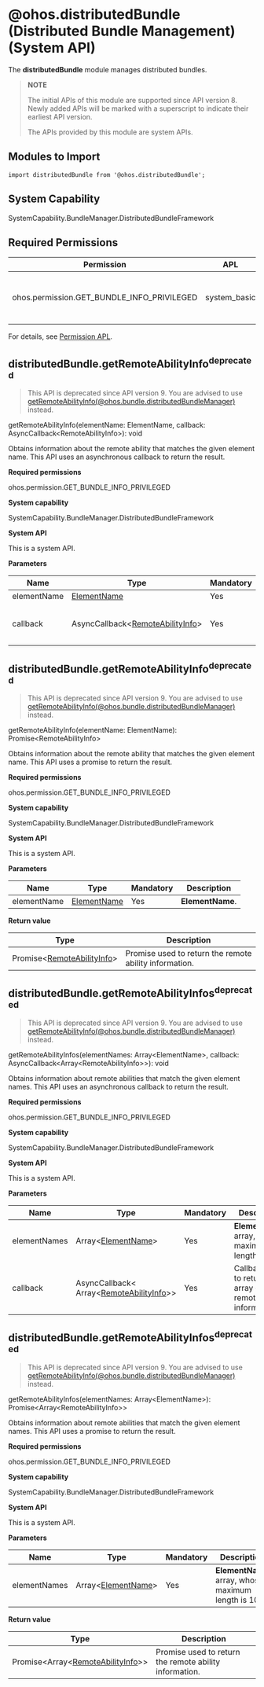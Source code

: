 # @ohos.distributedBundle (Distributed Bundle Management) (System API)

The **distributedBundle** module manages distributed bundles.

> **NOTE**
>
> The initial APIs of this module are supported since API version 8. Newly added APIs will be marked with a superscript to indicate their earliest API version.
>
> The APIs provided by this module are system APIs.

## Modules to Import

```
import distributedBundle from '@ohos.distributedBundle';
```

## System Capability

SystemCapability.BundleManager.DistributedBundleFramework

## Required Permissions

| Permission                                      | APL    | Description              |
| ------------------------------------------ | ------------ | ------------------ |
| ohos.permission.GET_BUNDLE_INFO_PRIVILEGED | system_basic | Permission to query information about all applications.|

For details, see [Permission APL](../../security/AccessToken/app-permission-mgmt-overview.md#permission-apl).

## distributedBundle.getRemoteAbilityInfo<sup>deprecated<sup>

> This API is deprecated since API version 9. You are advised to use [getRemoteAbilityInfo(@ohos.bundle.distributedBundleManager)](js-apis-distributedBundleManager-sys.md) instead.

getRemoteAbilityInfo(elementName: ElementName, callback: AsyncCallback&lt;RemoteAbilityInfo&gt;): void

Obtains information about the remote ability that matches the given element name. This API uses an asynchronous callback to return the result.

**Required permissions**

ohos.permission.GET_BUNDLE_INFO_PRIVILEGED

**System capability**

SystemCapability.BundleManager.DistributedBundleFramework

**System API**

This is a system API.

**Parameters**

| Name     | Type                                                        | Mandatory| Description                                              |
| ----------- | ------------------------------------------------------------ | ---- | -------------------------------------------------- |
| elementName | [ElementName](js-apis-bundle-ElementName.md)                 | Yes  | **ElementName**.                           |
| callback    | AsyncCallback<[RemoteAbilityInfo](js-apis-bundle-remoteAbilityInfo-sys.md)> | Yes  | Callback used to return the remote ability information.|



## distributedBundle.getRemoteAbilityInfo<sup>deprecated<sup>

> This API is deprecated since API version 9. You are advised to use [getRemoteAbilityInfo(@ohos.bundle.distributedBundleManager)](js-apis-distributedBundleManager-sys.md) instead.

getRemoteAbilityInfo(elementName: ElementName): Promise&lt;RemoteAbilityInfo&gt;

Obtains information about the remote ability that matches the given element name. This API uses a promise to return the result.

**Required permissions**

ohos.permission.GET_BUNDLE_INFO_PRIVILEGED

**System capability**

SystemCapability.BundleManager.DistributedBundleFramework

**System API**

This is a system API.

**Parameters**

| Name     | Type                                        | Mandatory| Description                   |
| ----------- | -------------------------------------------- | ---- | ----------------------- |
| elementName | [ElementName](js-apis-bundle-ElementName.md) | Yes  | **ElementName**.|

**Return value**

| Type                                                        | Description                             |
| ------------------------------------------------------------ | --------------------------------- |
| Promise\<[RemoteAbilityInfo](js-apis-bundle-remoteAbilityInfo-sys.md)> | Promise used to return the remote ability information.|

## distributedBundle.getRemoteAbilityInfos<sup>deprecated<sup>

> This API is deprecated since API version 9. You are advised to use [getRemoteAbilityInfo(@ohos.bundle.distributedBundleManager)](js-apis-distributedBundleManager-sys.md) instead.

getRemoteAbilityInfos(elementNames: Array&lt;ElementName&gt;, callback: AsyncCallback&lt;Array&lt;RemoteAbilityInfo&gt;&gt;): void

Obtains information about remote abilities that match the given element names. This API uses an asynchronous callback to return the result.

**Required permissions**

ohos.permission.GET_BUNDLE_INFO_PRIVILEGED

**System capability**

SystemCapability.BundleManager.DistributedBundleFramework

**System API**

This is a system API.

**Parameters**

| Name      | Type                                                        | Mandatory| Description                                              |
| ------------ | ------------------------------------------------------------ | ---- | -------------------------------------------------- |
| elementNames | Array<[ElementName](js-apis-bundle-ElementName.md)>          | Yes  | **ElementName** array, whose maximum length is 10.                  |
| callback     | AsyncCallback< Array<[RemoteAbilityInfo](js-apis-bundle-remoteAbilityInfo-sys.md)>> | Yes  | Callback used to return an array of the remote ability information.|



## distributedBundle.getRemoteAbilityInfos<sup>deprecated<sup>

> This API is deprecated since API version 9. You are advised to use [getRemoteAbilityInfo(@ohos.bundle.distributedBundleManager)](js-apis-distributedBundleManager-sys.md) instead.

getRemoteAbilityInfos(elementNames: Array&lt;ElementName&gt;): Promise&lt;Array&lt;RemoteAbilityInfo&gt;&gt;

Obtains information about remote abilities that match the given element names. This API uses a promise to return the result.

**Required permissions**

ohos.permission.GET_BUNDLE_INFO_PRIVILEGED

**System capability**

SystemCapability.BundleManager.DistributedBundleFramework

**System API**

This is a system API.

**Parameters**

| Name     | Type                                               | Mandatory| Description                 |
| ------------ | --------------------------------------------------- | ---- | ----------------------- |
| elementNames | Array<[ElementName](js-apis-bundle-ElementName.md)> | Yes  | **ElementName** array, whose maximum length is 10.|

**Return value**

| Type                                                        | Description                             |
| ------------------------------------------------------------ | --------------------------------- |
| Promise\<Array<[RemoteAbilityInfo](js-apis-bundle-remoteAbilityInfo-sys.md)>> | Promise used to return the remote ability information.|
